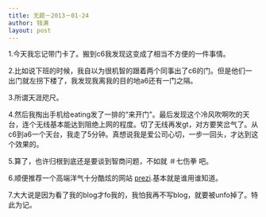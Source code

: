 ```yaml
---
title: 无题－2013－01-24
author: 钱满
layout: post
---
```


1.今天我忘记带门卡了。搬到c6我发现这变成了相当不方便的一件事情。

2.比如说下班的时候，我自以为很机智的跟着两个同事出了c6的门。但是他们一出门就左拐下楼了，我发现我离我的目的地a6还有一门之隔。

3.所谓天涯咫尺。

4.然后我掏出手机给eating发了一排的“来开门”。最后发现这个冷风吹啊吹的天台，连个无线基本能达到阻绝上网的程度。切了无线再发gt，对方要笑岔气了。从c6到a6一个天台，我走了5分钟。真想说我是爱公司心切，一步一回头，才达到这个效果的。

5.算了，也许归根到底还是要谈到智商问题，不如就 ＃七伤拳 吧。

6.顺便推荐一个高端洋气十分酷炫的网站 [prezi](http://prezi.com).基本就是谁用谁知道。

7.大大说是因为看了我的blog才fo我的，我怕我再不写blog，就要被unfo掉了。特此为记。